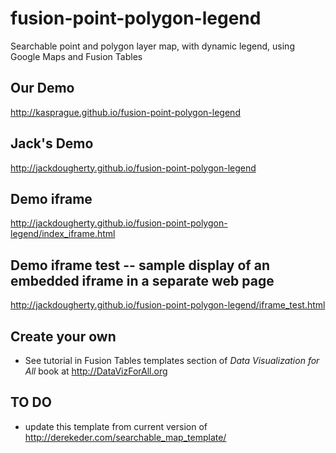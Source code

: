 fusion-point-polygon-legend
===============================

Searchable point and polygon layer map, with dynamic legend, using Google Maps and Fusion Tables


## Our Demo
http://kasprague.github.io/fusion-point-polygon-legend

## Jack's Demo
http://jackdougherty.github.io/fusion-point-polygon-legend

## Demo iframe
http://jackdougherty.github.io/fusion-point-polygon-legend/index_iframe.html

## Demo iframe test -- sample display of an embedded iframe in a separate web page
http://jackdougherty.github.io/fusion-point-polygon-legend/iframe_test.html

## Create your own
- See tutorial in Fusion Tables templates section of *Data Visualization for All* book at http://DataVizForAll.org

## TO DO
- update this template from current version of http://derekeder.com/searchable_map_template/
